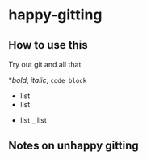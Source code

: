 # happy-gitting
## How to use this
Try out git and all that

**bold*, *italic*, `code block`

* list
* list
- list
_ list
## Notes on unhappy gitting
